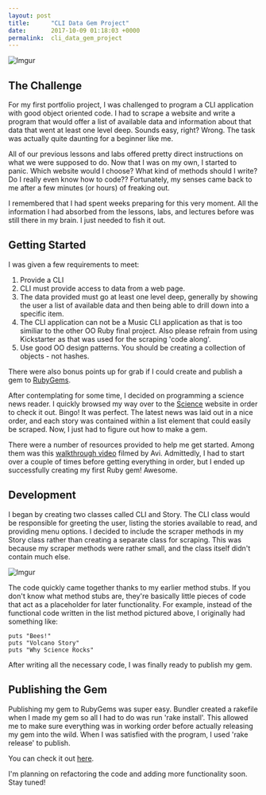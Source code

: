 ```yaml
---
layout: post
title:      "CLI Data Gem Project"
date:       2017-10-09 01:18:03 +0000
permalink:  cli_data_gem_project
---
```


![Imgur](https://i.imgur.com/dPaAslQ.png)

## The Challenge
For my first portfolio project, I was challenged to program a CLI application with good object oriented code. I had to scrape a website and write a program that would offer a list of available data and information about that data that went at least one level deep. Sounds easy, right? Wrong. The task was actually quite daunting for a beginner like me.

All of our previous lessons and labs offered pretty direct instructions on what we were supposed to do. Now that I was on my own, I started to panic. Which website would I choose? What kind of methods should I write? Do I really even know how to code?? Fortunately, my senses came back to me after a few minutes (or hours) of freaking out.

I remembered that I had spent weeks preparing for this very moment. All the information I had absorbed from the lessons, labs, and lectures before was still there in my brain. I just needed to fish it out.

## Getting Started
I was given a few requirements to meet:

1. Provide a CLI
2. CLI must provide access to data from a web page.
3. The data provided must go at least one level deep, generally by showing the user a list of available data and then being able to drill down into a specific item.
4. The CLI application can not be a Music CLI application as that is too similiar to the other OO Ruby final project. Also please refrain from using Kickstarter as that was used for the scraping 'code along'.
5. Use good OO design patterns. You should be creating a collection of objects - not hashes.

There were also bonus points up for grab if I could create and publish a gem to [RubyGems](https://rubygems.org/).

After contemplating for some time, I decided on programming a science news reader. I quickly browsed my way over to the [Science](http://www.sciencemag.org/) website in order to check it out. Bingo! It was perfect. The latest news was laid out in a nice order, and each story was contained within a list element that could easily be scraped. Now, I just had to figure out how to make a gem.

There were a number of resources provided to help me get started. Among them was this [walkthrough video](https://www.youtube.com/watch?v=_lDExWIhYKI) filmed by Avi. Admittedly, I had to start over a couple of times before getting everything in order, but I ended up successfully creating my first Ruby gem! Awesome.

## Development
I began by creating two classes called CLI and Story. The CLI class would be responsible for greeting the user, listing the stories available to read, and providing menu options. I decided to include the scraper methods in my Story class rather than creating a separate class for scraping. This was because my scraper methods were rather small, and the class itself didn't contain much else.

![Imgur](https://i.imgur.com/RaRZfDq.png)

The code quickly came together thanks to my earlier method stubs. If you don't know what method stubs are, they're basically little pieces of code that act as a placeholder for later functionality. For example, instead of the functional code written in the list method pictured above, I originally had something like:

```
puts "Bees!"
puts "Volcano Story"
puts "Why Science Rocks"
```

After writing all the necessary code, I was finally ready to publish my gem. 

## Publishing the Gem
Publishing my gem to RubyGems was super easy. Bundler created a rakefile when I made my gem so all I had to do was run 'rake install'. This allowed me to make sure everything was in working order before actually releasing my gem into the wild. When I was satisfied with the program, I used 'rake release' to publish.

You can check it out [here](https://rubygems.org/gems/sciencemag_latest_news).

I'm planning on refactoring the code and adding more functionality soon. Stay tuned!
